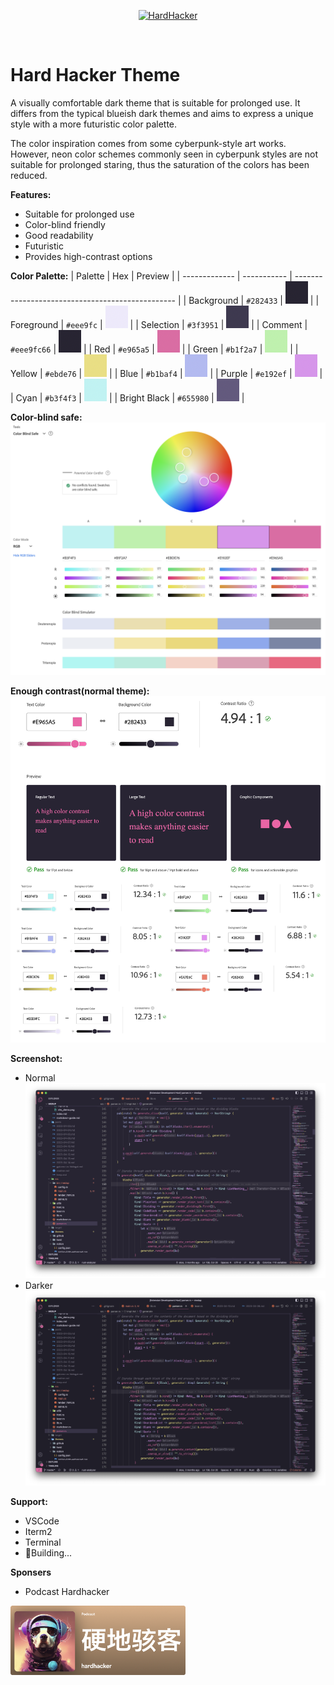 <p align="center">
  <a href="https://podcasts.apple.com/au/podcast/%E7%A1%AC%E5%9C%B0%E9%AA%87%E5%AE%A2/id1678465783" target="_blank" rel="noopener noreferrer">
    <img width="180" src="media/logo/logo.png" alt="HardHacker">
  </a>
</p>
<br/>

# Hard Hacker Theme

A visually comfortable dark theme that is suitable for prolonged use. It differs from the typical blueish dark themes and aims to express a unique style with a more futuristic color palette.

The color inspiration comes from some cyberpunk-style art works. However, neon color schemes commonly seen in cyberpunk styles are not suitable for prolonged staring, thus the saturation of the colors has been reduced.

**Features:**
* Suitable for prolonged use
* Color-blind friendly
* Good readability
* Futuristic
* Provides high-contrast options

**Color Palette:**
| Palette       | Hex         | Preview                                          |
| ------------- | ----------- | ------------------------------------------------ |
| Background    | `#282433`   | ![background](media/colors/background.png)       |
| Foreground    | `#eee9fc`   | ![foreground](media/colors/foreground.png)       |
| Selection     | `#3f3951`   | ![selection](media/colors/selection.png)         |
| Comment       | `#eee9fc66` | ![comment](media/colors/background.png)          |
| Red           | `#e965a5`   | ![red](media/colors/red.png)                     |
| Green         | `#b1f2a7`   | ![green](media/colors/green.png)                 |
| Yellow        | `#ebde76`   | ![yellow](media/colors/yellow.png)               |
| Blue          | `#b1baf4`   | ![blue](media/colors/blue.png)                   |
| Purple        | `#e192ef`   | ![purple](media/colors/purple.png)               |
| Cyan          | `#b3f4f3`   | ![cyan](media/colors/cyan.png)                   |
| Bright Black  | `#655980`   | ![bright black](media/colors/bright%20black.png) |

**Color-blind safe:**
![Color-blind safe](media/foundamental/color_blind_safe.png)

**Enough contrast(normal theme):**
![Enough contrast](media/foundamental/enough_contrast.png)


**Screenshot:**
* Normal
![Normal](vscode/screenshots/rust-normal.png)
* Darker
![Darker](vscode/screenshots/rust-darker.png)

**Support:**
* VSCode
* Iterm2
* Terminal
* 🚧Building...

**Sponsers**
* Podcast Hardhacker
<p>
  <a href="https://podcasts.apple.com/au/podcast/%E7%A1%AC%E5%9C%B0%E9%AA%87%E5%AE%A2/id1678465783" target="_blank" rel="noopener noreferrer">
    <img width="280" src="media/sponsers/podcast.png" alt="HardHacker">
  </a>
</p>
